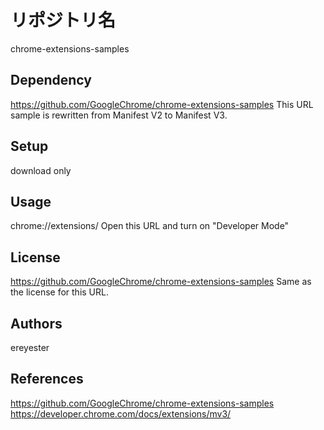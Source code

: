 # リポジトリ名
chrome-extensions-samples

## Dependency
https://github.com/GoogleChrome/chrome-extensions-samples
This URL sample is rewritten from Manifest V2 to Manifest V3.

## Setup
download only

## Usage
chrome://extensions/ 
Open this URL and turn on "Developer Mode"

## License
https://github.com/GoogleChrome/chrome-extensions-samples
Same as the license for this URL.

## Authors
ereyester

## References
https://github.com/GoogleChrome/chrome-extensions-samples
https://developer.chrome.com/docs/extensions/mv3/